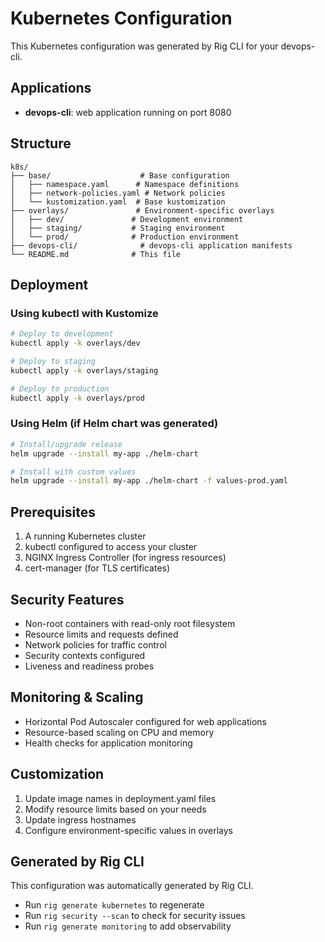 # Kubernetes Configuration

This Kubernetes configuration was generated by Rig CLI for your devops-cli.

## Applications

- **devops-cli**: web application running on port 8080

## Structure

```
k8s/
├── base/                    # Base configuration
│   ├── namespace.yaml      # Namespace definitions
│   ├── network-policies.yaml # Network policies
│   └── kustomization.yaml  # Base kustomization
├── overlays/               # Environment-specific overlays
│   ├── dev/               # Development environment
│   ├── staging/           # Staging environment
│   └── prod/              # Production environment
├── devops-cli/              # devops-cli application manifests
└── README.md              # This file
```

## Deployment

### Using kubectl with Kustomize

```bash
# Deploy to development
kubectl apply -k overlays/dev

# Deploy to staging
kubectl apply -k overlays/staging

# Deploy to production
kubectl apply -k overlays/prod
```

### Using Helm (if Helm chart was generated)

```bash
# Install/upgrade release
helm upgrade --install my-app ./helm-chart

# Install with custom values
helm upgrade --install my-app ./helm-chart -f values-prod.yaml
```

## Prerequisites

1. A running Kubernetes cluster
2. kubectl configured to access your cluster
3. NGINX Ingress Controller (for ingress resources)
4. cert-manager (for TLS certificates)

## Security Features

- Non-root containers with read-only root filesystem
- Resource limits and requests defined
- Network policies for traffic control
- Security contexts configured
- Liveness and readiness probes

## Monitoring & Scaling

- Horizontal Pod Autoscaler configured for web applications
- Resource-based scaling on CPU and memory
- Health checks for application monitoring

## Customization

1. Update image names in deployment.yaml files
2. Modify resource limits based on your needs
3. Update ingress hostnames
4. Configure environment-specific values in overlays

## Generated by Rig CLI

This configuration was automatically generated by Rig CLI.
- Run `rig generate kubernetes` to regenerate
- Run `rig security --scan` to check for security issues
- Run `rig generate monitoring` to add observability
